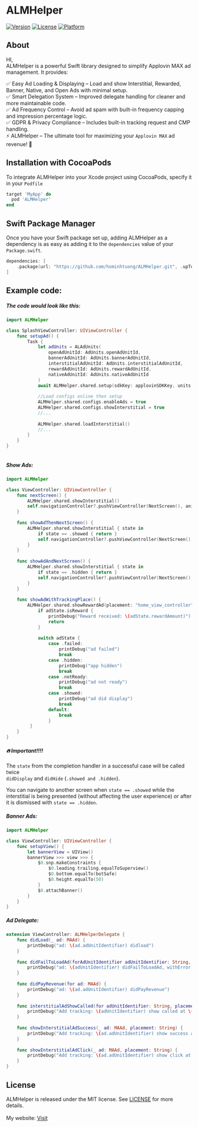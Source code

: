 # ALMHelper
[![Version](https://img.shields.io/cocoapods/v/ALMHelper.svg?style=flat)](https://cocoapods.org/pods/ALMHelper)
[![License](https://img.shields.io/cocoapods/l/ALMHelper.svg?style=flat)](https://cocoapods.org/pods/ALMHelper)
[![Platform](https://img.shields.io/cocoapods/p/ALMHelper.svg?style=flat)](https://cocoapods.org/pods/ALMHelper)

## About  
HI,  
ALMHelper is a powerful Swift library designed to simplify Applovin MAX ad management. It provides:

✅ Easy Ad Loading & Displaying – Load and show Interstitial, Rewarded, Banner, Native, and Open Ads with minimal setup.  
✅ Smart Delegation System – Improved delegate handling for cleaner and more maintainable code.  
✅ Ad Frequency Control – Avoid ad spam with built-in frequency capping and impression percentage logic.  
✅ GDPR & Privacy Compliance – Includes built-in tracking request and CMP handling.  
⚡ ALMHelper – The ultimate tool for maximizing your `Applovin MAX` ad revenue! 🚀  

## Installation with CocoaPods
To integrate ALMHelper into your Xcode project using CocoaPods, specify it in your `Podfile`

```ruby
target 'MyApp' do
  pod 'ALMHelper'
end
```

## Swift Package Manager
Once you have your Swift package set up, adding ALMHelper as a dependency is as easy as adding it to the `dependencies` value of your `Package.swift`.

```swift
dependencies: [
    .package(url: "https://github.com/hominhtuong/ALMHelper.git", .upToNextMajor(from: "1.0.7"))
]
```

## Example code:
##### The code would look like this:

```swift
import ALMHelper

class SplashViewController: UIViewController {
    func setupAd() {
        Task {
            let adUnits = ALAdUnits(
                openAdUnitId: AdUnits.openAdUnitId,
                bannerAdUnitId: AdUnits.bannerAdUnitId,
                interstitialAdUnitId: AdUnits.interstitialAdUnitId,
                rewardAdUnitId: AdUnits.rewardAdUnitId,
                nativeAdUnitId: AdUnits.nativeAdUnitId
            )
            await ALMHelper.shared.setup(sdkKey: applovinSDKKey, units: adUnits)
            
            //Load configs online then setup
            ALMHelper.shared.configs.enableAds = true
            ALMHelper.shared.configs.showInterstitial = true
            //...
            
            ALMHelper.shared.loadInterstitial()
            //...
        }
    }
}
    
```

##### Show Ads:

```swift
import ALMHelper

class ViewController: UIViewController {
    func nextScreen() {
        ALMHelper.shared.showInterstitial()
        self.navigationController?.pushViewController(NextScreen(), animated: true)
    }
    
    func showAdThenNextScreen() {
        ALMHelper.shared.showInterstitial { state in
            if state == .showed { return } 
            self.navigationController?.pushViewController(NextScreen(), animated: true)
        }
    }
    
    func showAdAndNextScreen() {
        ALMHelper.shared.showInterstitial { state in
            if state == .hidden { return } 
            self.navigationController?.pushViewController(NextScreen(), animated: false)
        }
    }
    
    func showAdWithTrackingPlace() {
        ALMHelper.shared.showRewardAd(placement: "home_view_controller") { adState in
            if adState.isReward {
                printDebug("Reward received: \(adState.rewardAmount)")
                return
            }
                        
            switch adState {
                case .failed:
                    printDebug("ad failed")
                    break
                case .hidden:
                    printDebug("app hidden")
                    break
                case .notReady:
                    printDebug("ad not ready")
                    break
                case .showed:
                    printDebug("ad did display")
                    break
                default:
                    break
                }
         }
    }
}
```

##### 🔥 Important!!!!
The `state` from the completion handler in a successful case will be called twice  
 `didDisplay` and `didHide` (`.showed and .hidden`).

You can navigate to another screen when `state == .showed` while the interstitial is being presented (without affecting the user experience) or after it is dismissed with `state == .hidden`.

##### Banner Ads:

```swift
import ALMHelper

class ViewController: UIViewController {
    func setupView() {
        let bannerView = UIView()
        bannerView >>> view >>> {
            $0.snp.makeConstraints {
                $0.leading.trailing.equalToSuperview()
                $0.bottom.equalTo(botSafe)
                $0.height.equalTo(50)
            }
            $0.attachBanner()
        }
    }
}
```

##### Ad Delegate:

```swift
extension ViewController: ALMHelperDelegate {
    func didLoad(_ ad: MAAd) {
        printDebug("ad: \(ad.adUnitIdentifier) didload")
    }
    
    func didFailToLoadAd(forAdUnitIdentifier adUnitIdentifier: String, withError error: MAError) {
        printDebug("ad: \(adUnitIdentifier) didFailToLoadAd, withError: \(error.description)")
    }
    
    func didPayRevenue(for ad: MAAd) {
        printDebug("ad: \(ad.adUnitIdentifier) didPayRevenue")
    }
    
    func interstitialAdShowCalled(for adUnitIdentifier: String, placement: String) {
        printDebug("Add tracking: \(adUnitIdentifier) show called at \(placement)")
    }
    
    func showInterstitialAdSuccess(_ ad: MAAd, placement: String) {
        printDebug("Add tracking: \(ad.adUnitIdentifier) show success at \(placement)")
    }
    
    func showInterstitialAdClick(_ ad: MAAd, placement: String) {
        printDebug("Add tracking: \(ad.adUnitIdentifier) show click at \(placement)")
    }
}
```

## License
  ALMHelper is released under the MIT license. See [LICENSE](https://github.com/hominhtuong/ALMHelper/blob/main/LICENSE) for more details.  
<br>
My website: [Visit](https://mituultra.com/)
